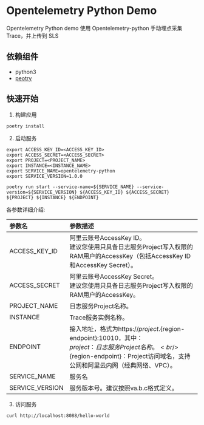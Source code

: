 # Opentelemetry Python Demo

Opentelemetry Python demo 使用 Opentelemetry-python 手动埋点采集 Trace，并上传到 SLS

## 依赖组件
- python3
- [peotry](https://python-poetry.org/docs/#installation)

## 快速开始
1. 构建应用
```shell
poetry install
```

2. 启动服务
```shell
export ACCESS_KEY_ID=<ACCESS_KEY_ID>
export ACCESS_SECRET=<ACCESS_SECRET>
export PROJECT=<PROJECT_NAME>
export INSTANCE=<INSTANCE_NAME>
export SERVICE_NAME=opentelemetry-python
export SERVICE_VERSION=1.0.0

poetry run start --service-name=${SERVICE_NAME} --service-version=${SERVICE_VERSION} ${ACCESS_KEY_ID} ${ACCESS_SECRET} ${PROJECT} ${INSTANCE} ${ENDPOINT}
```
各参数详细介绍:

|参数名|参数描述|
|:---|:---|
|ACCESS_KEY_ID| 阿里云账号AccessKey ID。<br/>建议您使用只具备日志服务Project写入权限的RAM用户的AccessKey（包括AccessKey ID和AccessKey Secret）。|
|ACCESS_SECRET| 阿里云账号AccessKey Secret。<br/>建议您使用只具备日志服务Project写入权限的RAM用户的AccessKey。|
|PROJECT_NAME|日志服务Project名称。 |
|INSTANCE|Trace服务实例名称。 |
|ENDPOINT|接入地址，格式为https://${project}.${region-endpoint}:10010，其中：<br/> ${project}：日志服务Project名称。<br/>${region-endpoint}：Project访问域名，支持公网和阿里云内网（经典网络、VPC）。 |
|SERVICE_NAME|服务名|
|SERVICE_VERSION|服务版本号。建议按照va.b.c格式定义。|

3. 访问服务

```shell
curl http://localhost:8088/hello-world
```
